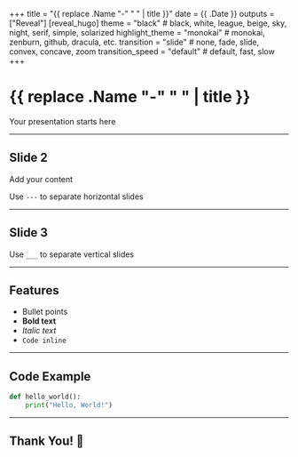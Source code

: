 +++
title = "{{ replace .Name "-" " " | title }}"
date = {{ .Date }}
outputs = ["Reveal"]
[reveal_hugo]
theme = "black"              # black, white, league, beige, sky, night, serif, simple, solarized
highlight_theme = "monokai"  # monokai, zenburn, github, dracula, etc.
transition = "slide"         # none, fade, slide, convex, concave, zoom
transition_speed = "default" # default, fast, slow
+++

# {{ replace .Name "-" " " | title }}

Your presentation starts here

---

## Slide 2

Add your content

Use `---` to separate horizontal slides

---

## Slide 3

Use `___` to separate vertical slides

---

## Features

- Bullet points
- **Bold text**
- *Italic text*
- `Code inline`

---

## Code Example

```python
def hello_world():
    print("Hello, World!")
```

---

## Thank You! 🎉
